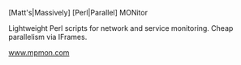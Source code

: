 [Matt's|Massively] [Perl|Parallel] MONitor

Lightweight Perl scripts for network and service monitoring.  Cheap parallelism via IFrames.

www.mpmon.com
